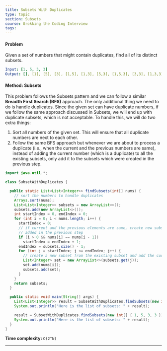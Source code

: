 ```yaml
---
title: Subsets With Duplicates
type: topic
section: Subsets
course: Grokking the Coding Interview
tags:
---
```

#### Problem
Given a set of numbers that might contain duplicates, find all of its distinct subsets.
```yml
Input: [1, 5, 3, 3]
Output: [], [1], [5], [3], [1,5], [1,3], [5,3], [1,5,3], [3,3], [1,3,3], [3,3,5], [1,5,3,3] 
```

#### Method: Subsets
This problem follows the Subsets pattern and we can follow a similar **Breadth First Search (BFS)** approach. The only additional thing we need to do is handle duplicates. Since the given set can have duplicate numbers, if we follow the same approach discussed in Subsets, we will end up with duplicate subsets, which is not acceptable. To handle this, we will do two extra things:
1. Sort all numbers of the given set. This will ensure that all duplicate numbers are next to each other.
1. Follow the same BFS approach but whenever we are about to process a duplicate (i.e., when the current and the previous numbers are same), instead of adding the current number (which is a duplicate) to all the existing subsets, only add it to the subsets which were created in the previous step.

```java
import java.util.*;

class SubsetWithDuplicates {

  public static List<List<Integer>> findSubsets(int[] nums) {
    // sort the numbers to handle duplicates
    Arrays.sort(nums);
    List<List<Integer>> subsets = new ArrayList<>();
    subsets.add(new ArrayList<>());
    int startIndex = 0, endIndex = 0;
    for (int i = 0; i < nums.length; i++) {
      startIndex = 0;
      // if current and the previous elements are same, create new subsets only from the subsets 
      // added in the previous step
      if (i > 0 && nums[i] == nums[i - 1])
        startIndex = endIndex + 1;
      endIndex = subsets.size() - 1;
      for (int j = startIndex; j <= endIndex; j++) {
        // create a new subset from the existing subset and add the current element to it
        List<Integer> set = new ArrayList<>(subsets.get(j));
        set.add(nums[i]);
        subsets.add(set);
      }
    }
    return subsets;
  }

  public static void main(String[] args) {
    List<List<Integer>> result = SubsetWithDuplicates.findSubsets(new int[] { 1, 3, 3 });
    System.out.println("Here is the list of subsets: " + result);

    result = SubsetWithDuplicates.findSubsets(new int[] { 1, 5, 3, 3 });
    System.out.println("Here is the list of subsets: " + result);
  }
}
```
**Time complexity:** `O(2^N)`





---